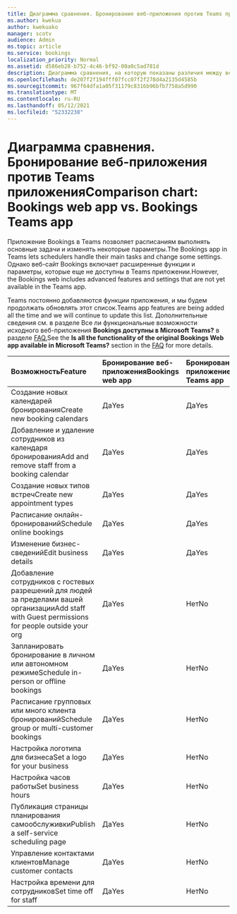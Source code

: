 ```yaml
---
title: Диаграмма сравнения. Бронирование веб-приложения против Teams приложения
ms.author: kwekua
author: kwekuako
manager: scotv
audience: Admin
ms.topic: article
ms.service: bookings
localization_priority: Normal
ms.assetid: d586eb28-b752-4c46-bf92-00a0c5ad781d
description: Диаграмма сравнения, на которую показаны различия между веб-приложением Bookings и приложением Bookings Teams.
ms.openlocfilehash: de207f2f194fff07fcc07f2f278d4a2135d4585b
ms.sourcegitcommit: 967f64dfa1a05f31179c8316b96bfb7758a5d990
ms.translationtype: MT
ms.contentlocale: ru-RU
ms.lasthandoff: 05/12/2021
ms.locfileid: "52332238"
---
```

# <a name="comparison-chart-bookings-web-app-vs-bookings-teams-app"></a><span data-ttu-id="a4ee9-103">Диаграмма сравнения. Бронирование веб-приложения против Teams приложения</span><span class="sxs-lookup"><span data-stu-id="a4ee9-103">Comparison chart: Bookings web app vs. Bookings Teams app</span></span>

<span data-ttu-id="a4ee9-104">Приложение Bookings в Teams позволяет расписаниям выполнять основные задачи и изменять некоторые параметры.</span><span class="sxs-lookup"><span data-stu-id="a4ee9-104">The Bookings app in Teams lets schedulers handle their main tasks and change some settings.</span></span> <span data-ttu-id="a4ee9-105">Однако веб-сайт Bookings включает расширенные функции и параметры, которые еще не доступны в Teams приложении.</span><span class="sxs-lookup"><span data-stu-id="a4ee9-105">However, the Bookings web includes advanced features and settings that are not yet available in the Teams app.</span></span>

<span data-ttu-id="a4ee9-106">Teams постоянно добавляются функции приложения, и мы будем продолжать обновлять этот список.</span><span class="sxs-lookup"><span data-stu-id="a4ee9-106">Teams app features are being added all the time and we will continue to update this list.</span></span> <span data-ttu-id="a4ee9-107">Дополнительные сведения см. в разделе Все ли функциональные возможности исходного веб-приложения **Bookings доступны в Microsoft Teams?** в разделе [FAQ.](bookings-faq.yml)</span><span class="sxs-lookup"><span data-stu-id="a4ee9-107">See the **Is all the functionality of the original Bookings Web app available in Microsoft Teams?** section in the [FAQ](bookings-faq.yml) for more details.</span></span>

| <span data-ttu-id="a4ee9-108">Возможность</span><span class="sxs-lookup"><span data-stu-id="a4ee9-108">Feature</span></span> | <span data-ttu-id="a4ee9-109">Бронирование веб-приложения</span><span class="sxs-lookup"><span data-stu-id="a4ee9-109">Bookings web app</span></span> | <span data-ttu-id="a4ee9-110">Бронирование Teams приложение</span><span class="sxs-lookup"><span data-stu-id="a4ee9-110">Bookings Teams app</span></span> |
|:---|:---|:---|
| <span data-ttu-id="a4ee9-111">Создание новых календарей бронирования</span><span class="sxs-lookup"><span data-stu-id="a4ee9-111">Create new booking calendars</span></span> | <span data-ttu-id="a4ee9-112">Да</span><span class="sxs-lookup"><span data-stu-id="a4ee9-112">Yes</span></span> | <span data-ttu-id="a4ee9-113">Да</span><span class="sxs-lookup"><span data-stu-id="a4ee9-113">Yes</span></span> |
| <span data-ttu-id="a4ee9-114">Добавление и удаление сотрудников из календаря бронирования</span><span class="sxs-lookup"><span data-stu-id="a4ee9-114">Add and remove staff from a booking calendar</span></span> | <span data-ttu-id="a4ee9-115">Да</span><span class="sxs-lookup"><span data-stu-id="a4ee9-115">Yes</span></span> | <span data-ttu-id="a4ee9-116">Да</span><span class="sxs-lookup"><span data-stu-id="a4ee9-116">Yes</span></span> |
| <span data-ttu-id="a4ee9-117">Создание новых типов встреч</span><span class="sxs-lookup"><span data-stu-id="a4ee9-117">Create new appointment types</span></span> | <span data-ttu-id="a4ee9-118">Да</span><span class="sxs-lookup"><span data-stu-id="a4ee9-118">Yes</span></span> | <span data-ttu-id="a4ee9-119">Да</span><span class="sxs-lookup"><span data-stu-id="a4ee9-119">Yes</span></span> |
| <span data-ttu-id="a4ee9-120">Расписание онлайн-бронирований</span><span class="sxs-lookup"><span data-stu-id="a4ee9-120">Schedule online bookings</span></span> | <span data-ttu-id="a4ee9-121">Да</span><span class="sxs-lookup"><span data-stu-id="a4ee9-121">Yes</span></span> | <span data-ttu-id="a4ee9-122">Да</span><span class="sxs-lookup"><span data-stu-id="a4ee9-122">Yes</span></span> |
| <span data-ttu-id="a4ee9-123">Изменение бизнес-сведений</span><span class="sxs-lookup"><span data-stu-id="a4ee9-123">Edit business details</span></span> | <span data-ttu-id="a4ee9-124">Да</span><span class="sxs-lookup"><span data-stu-id="a4ee9-124">Yes</span></span> | <span data-ttu-id="a4ee9-125">Да</span><span class="sxs-lookup"><span data-stu-id="a4ee9-125">Yes</span></span> |
| <span data-ttu-id="a4ee9-126">Добавление сотрудников с гостевых разрешений для людей за пределами вашей организации</span><span class="sxs-lookup"><span data-stu-id="a4ee9-126">Add staff with Guest permissions for people outside your org</span></span> | <span data-ttu-id="a4ee9-127">Да</span><span class="sxs-lookup"><span data-stu-id="a4ee9-127">Yes</span></span> | <span data-ttu-id="a4ee9-128">Нет</span><span class="sxs-lookup"><span data-stu-id="a4ee9-128">No</span></span> |
| <span data-ttu-id="a4ee9-129">Запланировать бронирование в личном или автономном режиме</span><span class="sxs-lookup"><span data-stu-id="a4ee9-129">Schedule in-person or offline bookings</span></span> | <span data-ttu-id="a4ee9-130">Да</span><span class="sxs-lookup"><span data-stu-id="a4ee9-130">Yes</span></span> | <span data-ttu-id="a4ee9-131">Нет</span><span class="sxs-lookup"><span data-stu-id="a4ee9-131">No</span></span> |
| <span data-ttu-id="a4ee9-132">Расписание групповых или много клиента бронирований</span><span class="sxs-lookup"><span data-stu-id="a4ee9-132">Schedule group or multi-customer bookings</span></span> | <span data-ttu-id="a4ee9-133">Да</span><span class="sxs-lookup"><span data-stu-id="a4ee9-133">Yes</span></span> | <span data-ttu-id="a4ee9-134">Нет</span><span class="sxs-lookup"><span data-stu-id="a4ee9-134">No</span></span> |
| <span data-ttu-id="a4ee9-135">Настройка логотипа для бизнеса</span><span class="sxs-lookup"><span data-stu-id="a4ee9-135">Set a logo for your business</span></span> | <span data-ttu-id="a4ee9-136">Да</span><span class="sxs-lookup"><span data-stu-id="a4ee9-136">Yes</span></span> | <span data-ttu-id="a4ee9-137">Нет</span><span class="sxs-lookup"><span data-stu-id="a4ee9-137">No</span></span> |
| <span data-ttu-id="a4ee9-138">Настройка часов работы</span><span class="sxs-lookup"><span data-stu-id="a4ee9-138">Set business hours</span></span> | <span data-ttu-id="a4ee9-139">Да</span><span class="sxs-lookup"><span data-stu-id="a4ee9-139">Yes</span></span> | <span data-ttu-id="a4ee9-140">Нет</span><span class="sxs-lookup"><span data-stu-id="a4ee9-140">No</span></span> |
| <span data-ttu-id="a4ee9-141">Публикация страницы планирования самообслуживки</span><span class="sxs-lookup"><span data-stu-id="a4ee9-141">Publish a self-service scheduling page</span></span> | <span data-ttu-id="a4ee9-142">Да</span><span class="sxs-lookup"><span data-stu-id="a4ee9-142">Yes</span></span> | <span data-ttu-id="a4ee9-143">Нет</span><span class="sxs-lookup"><span data-stu-id="a4ee9-143">No</span></span> |
| <span data-ttu-id="a4ee9-144">Управление контактами клиентов</span><span class="sxs-lookup"><span data-stu-id="a4ee9-144">Manage customer contacts</span></span> | <span data-ttu-id="a4ee9-145">Да</span><span class="sxs-lookup"><span data-stu-id="a4ee9-145">Yes</span></span> | <span data-ttu-id="a4ee9-146">Нет</span><span class="sxs-lookup"><span data-stu-id="a4ee9-146">No</span></span> |
| <span data-ttu-id="a4ee9-147">Настройка времени для сотрудников</span><span class="sxs-lookup"><span data-stu-id="a4ee9-147">Set time off for staff</span></span> | <span data-ttu-id="a4ee9-148">Да</span><span class="sxs-lookup"><span data-stu-id="a4ee9-148">Yes</span></span> | <span data-ttu-id="a4ee9-149">Нет</span><span class="sxs-lookup"><span data-stu-id="a4ee9-149">No</span></span> |
